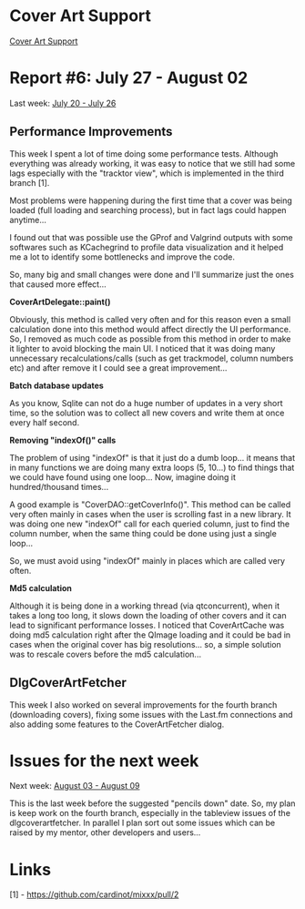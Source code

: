 # Cover Art Support

[Cover Art Support](cover_art_support)

# Report \#6: July 27 - August 02

Last week: [July 20 - July 26](cover_art_support_r5)

## Performance Improvements

This week I spent a lot of time doing some performance tests. Although
everything was already working, it was easy to notice that we still had
some lags especially with the "tracktor view", which is implemented in
the third branch \[1\].

Most problems were happening during the first time that a cover was
being loaded (full loading and searching process), but in fact lags
could happen anytime...

I found out that was possible use the GProf and Valgrind outputs with
some softwares such as KCachegrind to profile data visualization and it
helped me a lot to identify some bottlenecks and improve the code.

So, many big and small changes were done and I'll summarize just the
ones that caused more effect...

**CoverArtDelegate::paint()**

Obviously, this method is called very often and for this reason even a
small calculation done into this method would affect directly the UI
performance. So, I removed as much code as possible from this method in
order to make it lighter to avoid blocking the main UI. I noticed that
it was doing many unnecessary recalculations/calls (such as get
trackmodel, column numbers etc) and after remove it I could see a great
improvement...

**Batch database updates**

As you know, Sqlite can not do a huge number of updates in a very short
time, so the solution was to collect all new covers and write them at
once every half second.

**Removing "indexOf()" calls**

The problem of using "indexOf" is that it just do a dumb loop... it
means that in many functions we are doing many extra loops (5, 10...) to
find things that we could have found using one loop... Now, imagine
doing it hundred/thousand times...

A good example is "CoverDAO::getCoverInfo()". This method can be called
very often mainly in cases when the user is scrolling fast in a new
library. It was doing one new "indexOf" call for each queried column,
just to find the column number, when the same thing could be done using
just a single loop...

So, we must avoid using "indexOf" mainly in places which are called very
often.

**Md5 calculation**

Although it is being done in a working thread (via qtconcurrent), when
it takes a long too long, it slows down the loading of other covers and
it can lead to significant performance losses. I noticed that
CoverArtCache was doing md5 calculation right after the QImage loading
and it could be bad in cases when the original cover has big
resolutions... so, a simple solution was to rescale covers before the
md5 calculation...

## DlgCoverArtFetcher

This week I also worked on several improvements for the fourth branch
(downloading covers), fixing some issues with the Last.fm connections
and also adding some features to the CoverArtFetcher dialog.

# Issues for the next week

Next week: [August 03 - August 09](cover_art_support_r7)

This is the last week before the suggested "pencils down" date. So, my
plan is keep work on the fourth branch, especially in the tableview
issues of the dlgcoverartfetcher. In parallel I plan sort out some
issues which can be raised by my mentor, other developers and users...

# Links

\[1\] - <https://github.com/cardinot/mixxx/pull/2>
